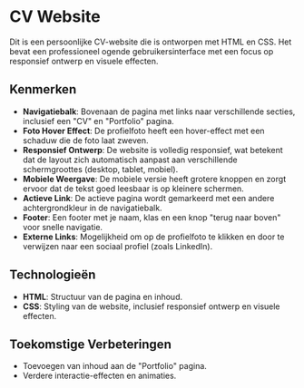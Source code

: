 # CV Website

Dit is een persoonlijke CV-website die is ontworpen met HTML en CSS. Het bevat een professioneel ogende gebruikersinterface met een focus op responsief ontwerp en visuele effecten.

## Kenmerken
- **Navigatiebalk**: Bovenaan de pagina met links naar verschillende secties, inclusief een "CV" en "Portfolio" pagina.
- **Foto Hover Effect**: De profielfoto heeft een hover-effect met een schaduw die de foto laat zweven.
- **Responsief Ontwerp**: De website is volledig responsief, wat betekent dat de layout zich automatisch aanpast aan verschillende schermgroottes (desktop, tablet, mobiel).
- **Mobiele Weergave**: De mobiele versie heeft grotere knoppen en zorgt ervoor dat de tekst goed leesbaar is op kleinere schermen.
- **Actieve Link**: De actieve pagina wordt gemarkeerd met een andere achtergrondkleur in de navigatiebalk.
- **Footer**: Een footer met je naam, klas en een knop "terug naar boven" voor snelle navigatie.
- **Externe Links**: Mogelijkheid om op de profielfoto te klikken en door te verwijzen naar een sociaal profiel (zoals LinkedIn).

## Technologieën
- **HTML**: Structuur van de pagina en inhoud.
- **CSS**: Styling van de website, inclusief responsief ontwerp en visuele effecten.

## Toekomstige Verbeteringen
- Toevoegen van inhoud aan de "Portfolio" pagina.
- Verdere interactie-effecten en animaties.